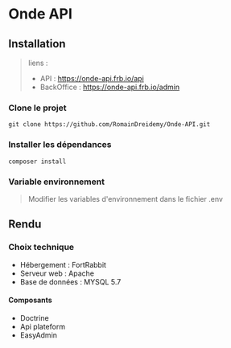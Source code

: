 # Onde API

## Installation

> liens : 
> - API : https://onde-api.frb.io/api
> - BackOffice : https://onde-api.frb.io/admin

### Clone le projet

    git clone https://github.com/RomainDreidemy/Onde-API.git

### Installer les dépendances

    composer install
    
### Variable environnement

> Modifier les variables d'environnement dans le fichier .env

## Rendu

### Choix technique

- Hébergement : FortRabbit
- Serveur web : Apache
- Base de données : MYSQL 5.7

#### Composants

- Doctrine
- Api plateform
- EasyAdmin

